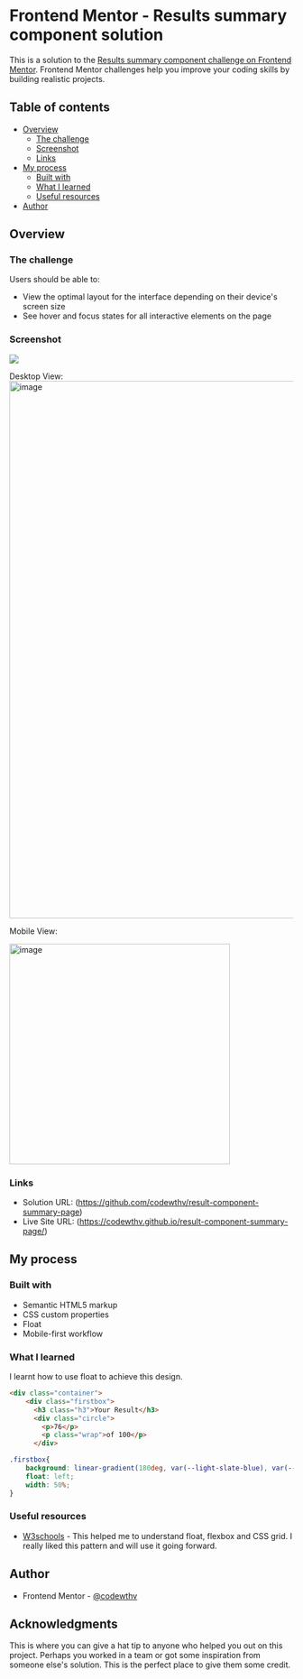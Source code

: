 # Frontend Mentor - Results summary component solution

This is a solution to the [Results summary component challenge on Frontend Mentor](https://www.frontendmentor.io/challenges/results-summary-component-CE_K6s0maV). Frontend Mentor challenges help you improve your coding skills by building realistic projects. 

## Table of contents

- [Overview](#overview)
  - [The challenge](#the-challenge)
  - [Screenshot](#screenshot)
  - [Links](#links)
- [My process](#my-process)
  - [Built with](#built-with)
  - [What I learned](#what-i-learned)
  - [Useful resources](#useful-resources)
- [Author](#author)


## Overview

### The challenge

Users should be able to:

- View the optimal layout for the interface depending on their device's screen size
- See hover and focus states for all interactive elements on the page


### Screenshot

![](./screenshot.jpg)

Desktop View:
<img width="953" alt="image" src="https://github.com/user-attachments/assets/8cb957c1-98b7-423d-8369-7bbbbdb6c44f" />

Mobile View:

<img width="391" alt="image" src="https://github.com/user-attachments/assets/a1d5b401-9a29-4574-a940-5c0604701693" />


### Links

- Solution URL: (https://github.com/codewthv/result-component-summary-page)
- Live Site URL: (https://codewthv.github.io/result-component-summary-page/)

## My process

### Built with

- Semantic HTML5 markup
- CSS custom properties
- Float
- Mobile-first workflow


### What I learned

I learnt how to use float to achieve this design.

```html
<div class="container">
    <div class="firstbox">
      <h3 class="h3">Your Result</h3>
      <div class="circle">
        <p>76</p>
        <p class="wrap">of 100</p>
      </div>
```
```css
.firstbox{
    background: linear-gradient(180deg, var(--light-slate-blue), var(--light-royal-blue));
    float: left;
    width: 50%;
}
```

### Useful resources

- [W3schools](https://www.w3schools.com) - This helped me to understand float, flexbox and CSS grid. I really liked this pattern and will use it going forward.


## Author
- Frontend Mentor - [@codewthv](https://www.frontendmentor.io/profile/codewthv)

## Acknowledgments

This is where you can give a hat tip to anyone who helped you out on this project. Perhaps you worked in a team or got some inspiration from someone else's solution. This is the perfect place to give them some credit.
